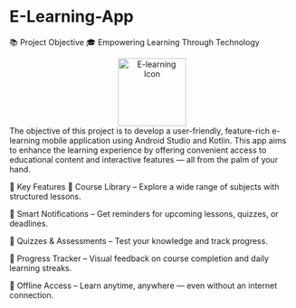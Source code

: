 # E-Learning-App

📚 Project Objective
🎓 Empowering Learning Through Technology

<div align="center"> <img src="https://cdn-icons-png.flaticon.com/512/3135/3135765.png" width="120" alt="E-learning Icon" /> </div>
The objective of this project is to develop a user-friendly, feature-rich e-learning mobile application using Android Studio and Kotlin. This app aims to enhance the learning experience by offering convenient access to educational content and interactive features — all from the palm of your hand.

🌟 Key Features
📖 Course Library – Explore a wide range of subjects with structured lessons.

🔔 Smart Notifications – Get reminders for upcoming lessons, quizzes, or deadlines.

📝 Quizzes & Assessments – Test your knowledge and track progress.

🎯 Progress Tracker – Visual feedback on course completion and daily learning streaks.

📱 Offline Access – Learn anytime, anywhere — even without an internet connection.
